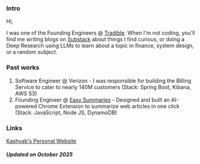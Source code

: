 ### Intro

Hi,

I was one of the Founding Engineers @ [Tradible](https://tradible.io). When I'm not coding, you'll find me writing blogs on [Substack](https://kashyabnarrates.substack.com/) about things I find curious, or doing a Deep Research using LLMs to learn about a topic in finance, system design, or a random subject.

### Past works
1. Software Engineer @ Verizon - I was responsible for building the Billing Service to cater to nearly 140M customers (Stack: Spring Boot, Kibana, AWS S3)
2. Founding Engineer @ [Easy Summaries](https://www.summerize.ai/) - Designed and built an AI-powered Chrome Extension to summarize web articles in one click (Stack: JavaScript, Node JS, DynamoDB)

### Links

[Kashyab's Personal Website](https://kashyab.vercel.app?medium=github-bio)

##### Updated on October 2025


